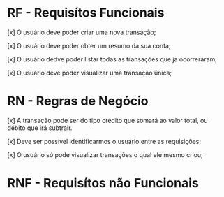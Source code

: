 ﻿# RF - Requisítos Funcionais
[x] O usuário deve poder criar uma nova transação;

[x] O usuário deve poder obter um resumo da sua conta;

[x] O usuário dedve poder listar todas as transações que ja ocorreraram;

[x] O usuário deve poder visualizar uma transação única;

# RN - Regras de Negócio

[x] A transação pode ser do tipo crédito que somará ao valor total, ou débito que irá subtrair. 

[x] Deve ser possível identificarmos o usuário entre as requisições;

[x] O usuário só pode visualizar transações o qual ele mesmo criou;


# RNF - Requisítos não Funcionais
